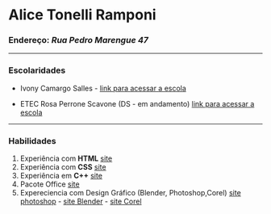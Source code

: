 # Alice Tonelli Ramponi

### Endereço: *Rua Pedro Marengue 47*
 
---

### Escolaridades


+ Ivony Camargo Salles - 
[link para acessar a escola](https://www.facebook.com/EscolaIvony/)

+ ETEC Rosa Perrone Scavone (DS - em andamento) [link para acessar a escola](http://rosaperrone.com.br/)

---

### Habilidades

1. Experiência com __HTML__ [site](https://www.w3schools.com/html/default.asp)
2. Experiência com __CSS__
[site](https://www.w3schools.com/css/)
3. Experiência em __C++__ [site](https://www.embarcadero.com/br/products/cbuilder?gclid=EAIaIQobChMInKyM0pOh-AIViBXUAR2huQOPEAAYASAAEgKDyPD_BwE)
4. Pacote Office [site](https://www.microsoft.com/pt-br/microsoft-365/business/compare-all-microsoft-365-business-products-b?&ef_id=EAIaIQobChMIk4Ggv_Sq-AIVFD6RCh0BCA3WEAAYASAAEgL7iPD_BwE:G:s&OCID=AID2200006_SEM_EAIaIQobChMIk4Ggv_Sq-AIVFD6RCh0BCA3WEAAYASAAEgL7iPD_BwE:G:s&lnkd=Google_O365SMB_Brand&gclid=EAIaIQobChMIk4Ggv_Sq-AIVFD6RCh0BCA3WEAAYASAAEgL7iPD_BwE)
5. Expereciencia com Design Gráfico (Blender, Photoshop,Corel) [site photoshop](https://www.adobe.com/br/products/photoshop.html?sdid=KQPOM&mv=search&ef_id=2386c6db7aa4127781c8a47c141dc395:G:s&s_kwcid=AL!3085!10!79302457792743!79302288716688&msclkid=2386c6db7aa4127781c8a47c141dc395) - [site Blender](https://www.blender.org/) - [site Corel](https://www.corel.com/br/)




 
 
 